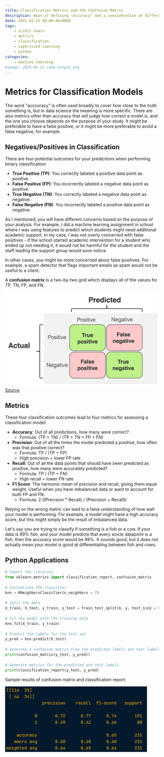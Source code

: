 ```yaml
---
title: Classification Metrics and the Confusion Matrix
description: Ways of defining "accuracy" and a consideration of different concerns
date: 2025-01-22 00:00:00+0000
tags: 
    - scikit-learn
    - metrics
    - classification
    - supervised learning
    - python
categories:
    - machine learning
#image: 2025-01-22_code-output.png
---
```


# Metrics for Classification Models

The word "acccuracy" is often used broadly to cover how close to the truth something is, but in data science the meaning is more specific. There are also metrics other than accuracy that will judge how correct a model is, and the one you choose depends on the purpose of your study. It might be preferable to have a false positive, or it might be more preferable to avoid a false negative, for example. 

## Negatives/Positives in Classification
There are four potential outcomes for your predictions when performing binary classification: 
* **True Positive (TP)**: You correctly labeled a positive data point as positive. 
* **False Positive (FP)**: You incorrectly labeled a negative data point as positive. 
* **True Negative (TN)**: You correctly labeled a negative data point as negative. 
* **False Negative (FN)**: You incorrectly labeled a positive data point as negative. 

As I mentioned, you will have different concerns based on the purpose of your analysis. For example, I did a machine learning assignment in school where I was using features to predict which students might need additional academic support. In my case, I was not overly concerned with false positives - if the school started academic intervention for a student who ended up not needing it, it would not be harmful for the student and the staff leading the support group would soon notice. 

In other cases, you might be more concerned about false positives. For example, a spam detector that flags important emails as spam would not be useful to a client. 

A **confusion matrix** is a two-by-two grid which displays all of the values for TP, TN, FP, and FN.

![Confusion matrix](2025-01-22_confusion-matrix.png)
[Source](https://rumn.medium.com/precision-recall-and-f1-explained-with-10-ml-use-case-6ef2fbe458e5)

## Metrics

These four classification outcomes lead to four metrics for assessing a classification model:

* **Accuracy**: Out of all predictions, how many were correct?
    * Formula: (TP + TN) / (TP + TN + FP + FN)
* **Precision**: Out of all the times the model predicted a positive, how often was that positive correct?
    * Formula: TP / (TP + FP)
    * High precision = lower FP rate
* **Recall**: Out of all the data points that should have been predicted as positive, how many were accurately predicted?
    * Formula: TP / (TP + FN)
    * High recall = lower FN rate
* **F1 Score**: The harmonic mean of precision and recall, giving them equal weight. Useful when you have imbalanced data or want to account for both FP and FN. 
    * Formula: 2 ((Precision * Recall) / (Precision + Recall))

Relying on the wrong metric can lead to a false understanding of how well your model is performing. For example, a model might have a high accuracy score, but this might simply be the result of imbalanced data. 

Let's say you are trying to classify if something is a fish or a cow. If your data is 99% fish, and your model predicts that every sincle datapoint is a fish, then the accuracy score would be 99%. It sounds good, but it does not actually mean your model is good at differentiating between fish and cows. 

## Python Applications

```python
# Import the libraries
from sklearn.metrics import classification_report, confusion_matrix

# Instantiate the classifier
knn = KNeighborsClassifier(n_neighbors = 7)

# Split the data
X_train, X_test, y_train, y_test = train_test_split(X, y, test_size = 0.4, random_state = 99)

# Fit the model with the training data
knn.fit(X_train, y_train)

# Predict the labels for the test set
y_pred = knn.predict(X_test)

# Generate a confusion matrix from the predicted labels and test labels
print(confusion_matrix(y_test, y_pred))

# Generate metrics for the predicted and test labels
print(classification_report(y_test, y_pred)

```

Sample results of confusion matrix and classification report: 

![code output](2025-01-22_code-output.png)

